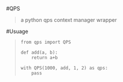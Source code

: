 #QPS
>    a python qps context manager wrapper

#Usuage
>	```
>	from qps import QPS
>	
>	def add(a, b):
>	    return a+b
>	
>	with QPS(1000, add, 1, 2) as qps:
>	    pass
>	```


